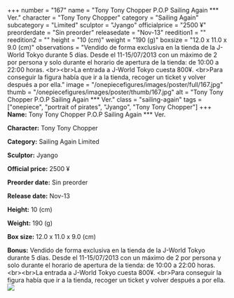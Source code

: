 +++
number = "167"
name = "Tony Tony Chopper P.O.P Sailing Again *** Ver."
character = "Tony Tony Chopper"
category = "Sailing Again"
subcategory = "Limited"
sculptor = "Jyango"
officialprice = "2500 ¥"
preorderdate = "Sin preorder"
releasedate = "Nov-13"
reedition1 = ""
reedition2 = ""
height = "10 (cm)"
weight = "190 (g)"
boxsize = "12.0 x 11.0 x 9.0 (cm)"
observations = "Vendido de forma exclusiva en la tienda de la J-World Tokyo durante 5 días. Desde el 11-15/07/2013 con un máximo de 2 por persona y solo durante el horario de apertura de la tienda: de 10:00 a 22:00 horas. &lt;br&gt;&lt;br&gt;La entrada a J-World Tokyo cuesta 800¥. &lt;br&gt;Para conseguir la figura había que ir a la tienda, recoger un ticket y volver después a por ella."
image = "/onepiecefigures/images/poster/full/167.jpg"
thumb = "/onepiecefigures/images/poster/thumb/167.jpg"
alt = "Tony Tony Chopper P.O.P Sailing Again *** Ver."
class = "sailing-again"
tags = ["onepiece", "portrait of pirates", "Jyango", "Tony Tony Chopper"]
+++
**Name:** Tony Tony Chopper P.O.P Sailing Again *** Ver.

**Character:** Tony Tony Chopper

**Category:** Sailing Again  Limited 

**Sculptor:** Jyango

**Official price:** 2500 ¥

**Preorder date:** Sin preorder

**Release date:** Nov-13

**Height:** 10 (cm)

**Weight:** 190 (g)

**Box size:** 12.0 x 11.0 x 9.0 (cm)

**Bonus:** Vendido de forma exclusiva en la tienda de la J-World Tokyo durante 5 días. Desde el 11-15/07/2013 con un máximo de 2 por persona y solo durante el horario de apertura de la tienda: de 10:00 a 22:00 horas. &lt;br&gt;&lt;br&gt;La entrada a J-World Tokyo cuesta 800¥. &lt;br&gt;Para conseguir la figura había que ir a la tienda, recoger un ticket y volver después a por ella.
<img src="/onepiecefigures/images/poster/thumb/167.jpg">